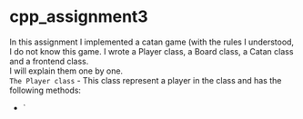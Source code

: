 # cpp_assignment3
In this assignment I implemented a catan game (with the rules I understood, I do not know this game.
I wrote a Player class, a Board class, a Catan class and a frontend class.  
I will explain them one by one.  
`The Player class` - This class represent a player in the class and has the following methods:
* `
